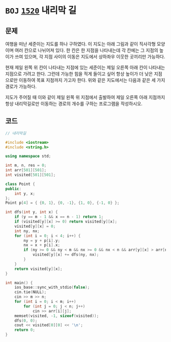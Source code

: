 # `BOJ` [`1520`](https://www.acmicpc.net/problem/1520) 내리막 길



## 문제

여행을 떠난 세준이는 지도를 하나 구하였다. 이 지도는 아래 그림과 같이 직사각형 모양이며 여러 칸으로 나뉘어져 있다. 한 칸은 한 지점을 나타내는데 각 칸에는 그 지점의 높이가 쓰여 있으며, 각 지점 사이의 이동은 지도에서 상하좌우 이웃한 곳끼리만 가능하다.

현재 제일 왼쪽 위 칸이 나타내는 지점에 있는 세준이는 제일 오른쪽 아래 칸이 나타내는 지점으로 가려고 한다. 그런데 가능한 힘을 적게 들이고 싶어 항상 높이가 더 낮은 지점으로만 이동하여 목표 지점까지 가고자 한다. 위와 같은 지도에서는 다음과 같은 세 가지 경로가 가능하다.

지도가 주어질 때 이와 같이 제일 왼쪽 위 지점에서 출발하여 제일 오른쪽 아래 지점까지 항상 내리막길로만 이동하는 경로의 개수를 구하는 프로그램을 작성하시오.



## 코드

```cpp
// 내리막길

#include <iostream>
#include <string.h>

using namespace std;

int m, n, res = 0;
int arr[501][501];
int visited[501][501];

class Point {
public:
	int y, x;
};
Point p[4] = { {0, 1}, {0, -1}, {1, 0}, {-1, 0} };

int dfs(int y, int x) {
	if (y == m - 1 && x == n - 1) return 1;
	if (visited[y][x] >= 0) return visited[y][x];
	visited[y][x] = 0;
	int ny, nx;
	for (int i = 0; i < 4; i++) {
		ny = y + p[i].y;
		nx = x + p[i].x;
		if (ny >= 0 && ny < m && nx >= 0 && nx < n && arr[y][x] > arr[ny][nx]) {
			visited[y][x] += dfs(ny, nx);
		}
	}
	return visited[y][x];
}

int main() {
	ios_base::sync_with_stdio(false);
	cin.tie(NULL);
	cin >> m >> n;
	for (int i = 0; i < m; i++)
		for (int j = 0; j < n; j++)
			cin >> arr[i][j];
	memset(visited, -1, sizeof(visited));
	dfs(0, 0);
	cout << visited[0][0] << '\n';
	return 0;
}
```


